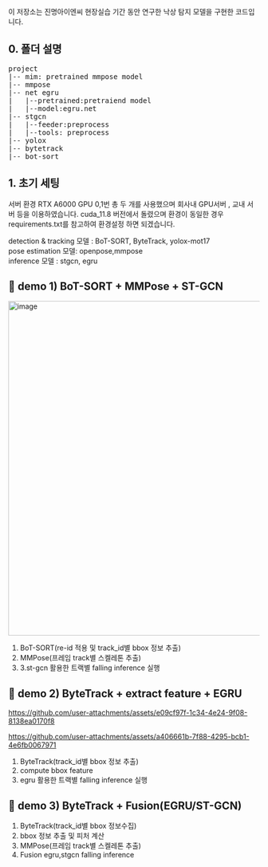
이 저장소는 진명아이엔씨 현장실습 기간 동안 연구한 낙상 탐지 모델을 구현한 코드입니다.

## 0. 폴더 설명
<pre>
project
|-- mim: pretrained mmpose model
|-- mmpose
|-- net egru
|   |--pretrained:pretraiend model
|   |--model:egru.net
|-- stgcn
|   |--feeder:preprocess
|   |--tools: preprocess 
|-- yolox
|-- bytetrack
|-- bot-sort
</pre>

## 1. 초기 세팅 
서버 환경 RTX A6000 GPU 0,1번 총 두 개를 사용했으며 회사내 GPU서버 , 교내 서버 등을 이용하였습니다.
cuda_11.8 버전에서 돌렸으며 환경이 동일한 경우 requirements.txt를 참고하여 환경설정 하면 되겠습니다.

detection & tracking 모델 : BoT-SORT, ByteTrack, yolox-mot17  
pose estimation 모델: openpose,mmpose  
inference 모델 : stgcn, egru 



## 🚀 demo 1) BoT-SORT + MMPose + ST-GCN
<img width="1208" height="671" alt="image" src="https://github.com/user-attachments/assets/6cdd23b0-def6-40db-9c0b-02083645ed06" />

1. BoT-SORT(re-id 적용 및 track_id별 bbox 정보 추출) 
2. MMPose(프레임 track별 스켈레톤 추출)
3. 3.st-gcn 활용한 트랙별 falling inference 실행

## 🚀 demo 2) ByteTrack + extract feature +  EGRU

https://github.com/user-attachments/assets/e09cf97f-1c34-4e24-9f08-8138ea0170f8



https://github.com/user-attachments/assets/a406661b-7f88-4295-bcb1-4e6fb0067971




1. ByteTrack(track_id별 bbox 정보 추출)
2. compute bbox feature
3. egru 활용한 트랙별 falling inference 실행
## 🚀 demo 3) ByteTrack + Fusion(EGRU/ST-GCN)

1. ByteTrack(track_id별 bbox 정보수집) 
2. bbox 정보 추출 및 피처 계산  
3. MMPose(프레임 track별 스켈레톤 추출)
4. Fusion egru,stgcn falling inference 


